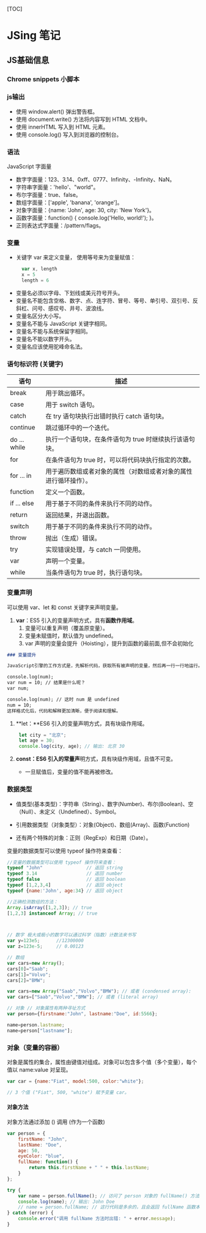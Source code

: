 [TOC]
# JSing 笔记
## JS基础信息
### Chrome snippets 小脚本
### js输出
- 使用 window.alert() 弹出警告框。
- 使用 document.write() 方法将内容写到 HTML 文档中。
- 使用 innerHTML 写入到 HTML 元素。
- 使用 console.log() 写入到浏览器的控制台。
### 语法
JavaScript 字面量
- 数字字面量：123、3.14、0xff、0777、Infinity、-Infinity、NaN。 
- 字符串字面量：'hello'、"world"。
- 布尔字面量：true、false。
- 数组字面量：['apple', 'banana', 'orange']。
- 对象字面量：{name: 'John', age: 30, city: 'New York'}。
- 函数字面量：function() { console.log('Hello, world!'); }。
- 正则表达式字面量：/pattern/flags。
### 变量
- 关键字 var 来定义变量， 使用等号来为变量赋值：
  ```javascript
    var x, length
    x = 5
    length = 6
  ```
- 变量名必须以字母、下划线或美元符号开头。
- 变量名不能包含空格、数字、点、连字符、冒号、等号、单引号、双引号、反斜杠、问号、感叹号、井号、波浪线。
- 变量名区分大小写。
- 变量名不能与 JavaScript 关键字相同。
- 变量名不能与系统保留字相同。
- 变量名不能以数字开头。
- 变量名应该使用驼峰命名法。

### 语句标识符 (关键字) 
| 语句         | 描述|
| ------------ | ----------------- |
| break        | 用于跳出循环。                                                   |
| case         | 用于 switch 语句。                                               |
| catch        | 在 try 语句块执行出错时执行 catch 语句块。                       |
| continue     | 跳过循环中的一个迭代。                                           |
| do ... while | 执行一个语句块，在条件语句为 true 时继续执行该语句块。           |
| for          | 在条件语句为 true 时，可以将代码块执行指定的次数。               |
| for ... in   | 用于遍历数组或者对象的属性（对数组或者对象的属性进行循环操作）。 |
| function     | 定义一个函数。                                                   |
| if ... else  | 用于基于不同的条件来执行不同的动作。                             |
| return       | 返回结果，并退出函数。                                           |
| switch       | 用于基于不同的条件来执行不同的动作。                             |
| throw        | 抛出（生成）错误。                                               |
| try          | 实现错误处理，与 catch 一同使用。                                |
| var          | 声明一个变量。                                                   |
| while        | 当条件语句为 true 时，执行语句块。                               |

### 变量声明
可以使用 var、let 和 const 关键字来声明变量。
1. **var**：ES5 引入的变量声明方式，具有**函数作用域**。
    1. 变量可以重复声明（覆盖原变量）。
    2. 变量未赋值时，默认值为 undefined。
    3. var 声明的变量会提升（Hoisting），提升到函数的最前面,但不会初始化
```markdown
### 变量提升

JavaScript引擎的工作方式是，先解析代码，获取所有被声明的变量，然后再一行一行地运行。这造成的结果，就是所有的变量声明语句，都会被提升到代码的头部，这就叫做变量提升（hoisting）。

console.log(num);
var num = 10; // 结果是什么呢？
var num;

console.log(num); // 这时 num 是 undefined
num = 10;
这样格式化后，代码和解释更加清晰，便于阅读和理解。
```


1. **let：**ES6 引入的变量声明方式，具有块级作用域。
   ```javascript
    let city = "北京";
    let age = 30;
    console.log(city, age); // 输出: 北京 30  
    ```
   
2. **const：**ES6 引入的**常量声**明方式，具有块级作用域，且值不可变。
   - 一旦赋值后，变量的值不能再被修改。

### 数据类型
- 值类型(基本类型)：字符串（String）、数字(Number)、布尔(Boolean)、空（Null）、未定义（Undefined）、Symbol。

- 引用数据类型（对象类型）：对象(Object)、数组(Array)、函数(Function)

- 还有两个特殊的对象：正则（RegExp）和日期（Date）。

变量的数据类型可以使用 typeof 操作符来查看：
```javascript
//变量的数据类型可以使用 typeof 操作符来查看：
typeof "John"                // 返回 string
typeof 3.14                  // 返回 number
typeof false                 // 返回 boolean
typeof [1,2,3,4]             // 返回 object
typeof {name:'John', age:34} // 返回 object

//正确检测数组的方法：
Array.isArray([1,2,3]); // true
[1,2,3] instanceof Array; // true



// 数字 极大或极小的数字可以通过科学（指数）计数法来书写
var y=123e5;      //12300000
var z=123e-5;     // 0.00123

// 数组
var cars=new Array();
cars[0]="Saab";
cars[1]="Volvo";
cars[2]="BMW";

var cars=new Array("Saab","Volvo","BMW"); // 或者 (condensed array):
var cars=["Saab","Volvo","BMW"]; // 或者 (literal array)

// 对象 // 对象属性有两种寻址方式
var person={firstname:"John", lastname:"Doe", id:5566};

name=person.lastname;
name=person["lastname"];
```

### 对象（变量的容器）
对象是属性的集合，属性由键值对组成。对象可以包含多个值（多个变量），每个值以 name:value 对呈现。
```javascript
var car = {name:"Fiat", model:500, color:"white"};

// 3 个值 ("Fiat", 500, "white") 赋予变量 car。
```
#### 对象方法
对象方法通过添加 () 调用 (作为一个函数)

```javascript
var person = {
    firstName: "John",
    lastName: "Doe",
    age: 50,
    eyeColor: "blue",
    fullName: function() {
        return this.firstName + " " + this.lastName;
    }
};

try {
    var name = person.fullName(); // 访问了 person 对象的 fullName() 方法
    console.log(name); // 输出: John Doe
    // name = person.fullName; // 这行代码是多余的，且会返回 fullName 函数本身而不是其调用结果
} catch (error) {
    console.error("调用 fullName 方法时出错: " + error.message);
}
```








